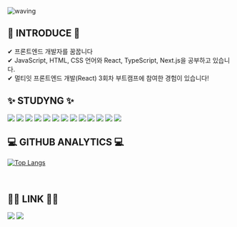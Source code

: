     
![waving](https://capsule-render.vercel.app/api?type=waving&height=200&text=Hi%20There!&fontAlign=70&fontAlignY=40&color=gradient)
## 👋 INTRODUCE 👋 
✔ 프론트엔드 개발자를 꿈꿉니다
<br/>✔ JavaScript, HTML, CSS 언어와 React, TypeScript, Next.js을 공부하고 있습니다. 
<br/>✔ 멀티잇 프론트엔드 개발(React) 3회차 부트캠프에 참여한 경험이 있습니다!
<br/>

## ✨ STUDYNG ✨
<div>
	<img src="https://img.shields.io/badge/Javascript-F7DF1E?style=flat&logo=JavaScript&logoColor=white" />
	<img src="https://img.shields.io/badge/HTML5-E34F26?style=flat&logo=HTML5&logoColor=white" />
	<img src="https://img.shields.io/badge/CSS3-1572B6?style=flat&logo=CSS3&logoColor=white" />
	<img src="https://img.shields.io/badge/React-61DAFB?style=flat&logo=React&logoColor=white"/>
	 <img src="https://img.shields.io/badge/Node.js-000000?style=flat&logo=Node.js&logoColor=white"/>
  	<img src="https://img.shields.io/badge/python-3776AB?style=flat&logo=Python&logoColor=white"/>
  	<img src="https://img.shields.io/badge/ORACLE-F80000?style=flat&logo=Oracle&logoColor=white"/>
	<img src="https://img.shields.io/badge/Git-F05032?style=flat&logo=Git&logoColor=white"/> 
	<img src="https://img.shields.io/badge/Github-181717?style=flat&logo=GitHub&logoColor=white"/> 
	<img src="https://img.shields.io/badge/Next.js-000000?style=flat&logo=Next.js&logoColor=white"/>
	<img src="https://img.shields.io/badge/figma-F24E1E?style=flat&logo=figma&logoColor=purple"/>
	<img src="https://img.shields.io/badge/swagger-85EA2D?style=flat&logo=swagger&logoColor=white"/>
	<img src="https://img.shields.io/badge/mysql-4479A1?style=flat&logo=mysql&logoColor=white"/>
 

<br/>


## 💻 GITHUB ANALYTICS 💻

[![Top Langs](https://github-readme-stats.vercel.app/api/top-langs/?username=heejung0413&langs_count=8)](https://github.com/heejung0413/github-readme-stats)

<br/>

## 🤝🏻 LINK 🤝🏻
<a href="acb4287@naver.com"><img src="https://img.shields.io/badge/-acb4287@naver.com-D14836?style=flat&logo=naver.com&logoColor=white"/></a>
<a href="https://www.heedymy.tistory.com"><img src="https://img.shields.io/badge/-heedymy.tistory.com-D14836?style=flat&logo=tistory&logoColor=white"/></a>
